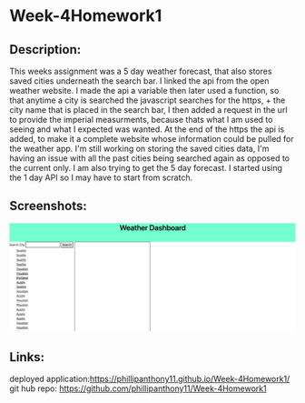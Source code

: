 # Week-4Homework1

## Description:

This weeks assignment was a 5 day weather forecast, that also stores saved cities underneath the search bar. I linked the api from the open weather website. I made the api a variable then later used a function, so that anytime a city is searched the javascript searches for the https, + the city name that is placed in the search bar, I then added a request in the url to provide the imperial measurments, because thats what I am used to seeing and what I expected was wanted. At the end of the https the api is added, to make it a complete website whose information could be pulled for the weather app. I'm still working on storing the saved cities data, I'm having an issue with all the past cities being searched again as opposed to the current only. I am also trying to get the 5 day forecast. I started using the 1 day API so I may have to start from scratch.

## Screenshots:

![A weather app that displays current time day and temp as well as stores searched cities below search bar](assets/Screen%20Shot%202022-10-11%20at%201.41.02%20PM.png)

## Links:

deployed application:https://phillipanthony11.github.io/Week-4Homework1/
git hub repo: https://github.com/phillipanthony11/Week-4Homework1
